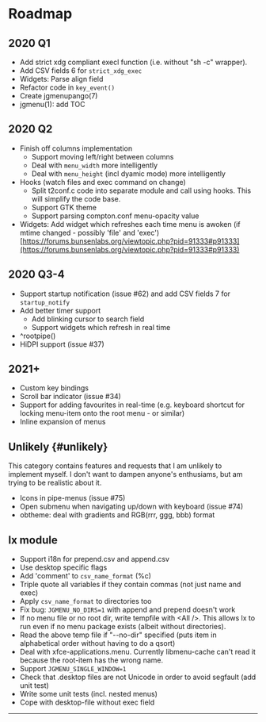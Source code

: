 # Roadmap

## 2020 Q1

- Add strict xdg compliant execl function (i.e. without "sh -c" wrapper).
- Add CSV fields 6 for `strict_xdg_exec`
- Widgets: Parse align field
- Refactor code in `key_event()`
- Create jgmenupango(7)
- jgmenu(1): add TOC

## 2020 Q2

- Finish off columns implementation
    * Support moving left/right between columns
    * Deal with `menu_width` more intelligently
    * Deal with `menu_height` (incl dyamic mode) more intelligently
- Hooks (watch files and exec command on change)
  * Split t2conf.c code into separate module and call using hooks. This will simplify the code base.
  * Support GTK theme
  * Support parsing compton.conf menu-opacity value
- Widgets: Add widget which refreshes each time menu is awoken (if mtime changed - possibly 'file' and 'exec') [https://forums.bunsenlabs.org/viewtopic.php?pid=91333#p91333](https://forums.bunsenlabs.org/viewtopic.php?pid=91333#p91333)

## 2020 Q3-4

- Support startup notification (issue #62) and add CSV fields 7 for `startup_notify`
- Add better timer support
  * Add blinking cursor to search field
  * Support widgets which refresh in real time
- ^rootpipe()
- HiDPI support (issue #37)

## 2021+

- Custom key bindings
- Scroll bar indicator (issue #34)
- Support for adding favourites in real-time (e.g. keyboard shortcut for locking
  menu-item onto the root menu - or similar)
- Inline expansion of menus

## Unlikely {#unlikely}

This category contains features and requests that I am unlikely to implement
myself. I don't want to dampen anyone's enthusiams, but am trying to be
realistic about it.

- Icons in pipe-menus (issue #75)
- Open submenu when navigating up/down with keyboard (issue #74)
- obtheme: deal with gradients and RGB(rrr, ggg, bbb) format

## lx module

  * Support i18n for prepend.csv and append.csv
  * Use desktop specific flags
  * Add 'comment' to `csv_name_format` (%c)
  * Triple quote all variables if they contain commas (not just name and exec)
  * Apply `csv_name_format` to directories too
  * Fix bug: `JGMENU_NO_DIRS=1` with append and prepend doesn't work
  * If no menu file or no root dir, write tempfile with &lt;All /&gt;. This allows lx to run even if no menu package exists (albeit without directories).
  * Read the above temp file if "--no-dir" specified (puts item in alphabetical order without having to do a qsort)
  * Deal with xfce-applications.menu. Currently libmenu-cache can't read it because the root-item has the wrong name.
  * Support `JGMENU_SINGLE_WINDOW=1`
  * Check that .desktop files are not Unicode in order to avoid segfault (add unit test)
  * Write some unit tests (incl. nested menus)
  * Cope with desktop-file without exec field

<hr />


